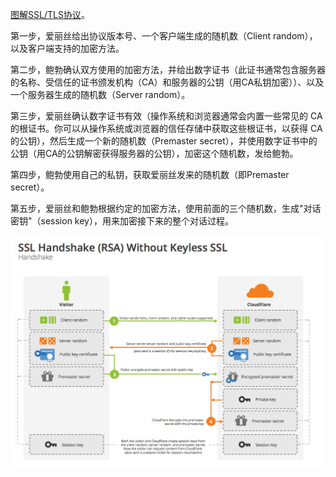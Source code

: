 [图解SSL/TLS协议](https://www.ruanyifeng.com/blog/2014/09/illustration-ssl.html)。

第一步，爱丽丝给出协议版本号、一个客户端生成的随机数（Client random），以及客户端支持的加密方法。

第二步，鲍勃确认双方使用的加密方法，并给出数字证书（此证书通常包含服务器的名称、受信任的证书颁发机构（CA）和服务器的公钥（用CA私钥加密））、以及一个服务器生成的随机数（Server random）。

第三步，爱丽丝确认数字证书有效（操作系统和浏览器通常会内置一些常见的 CA 的根证书。你可以从操作系统或浏览器的信任存储中获取这些根证书，以获得 CA 的公钥），然后生成一个新的随机数（Premaster secret），并使用数字证书中的公钥（用CA的公钥解密获得服务器的公钥），加密这个随机数，发给鲍勃。

第四步，鲍勃使用自己的私钥，获取爱丽丝发来的随机数（即Premaster secret）。

第五步，爱丽丝和鲍勃根据约定的加密方法，使用前面的三个随机数，生成"对话密钥"（session key），用来加密接下来的整个对话过程。

![](./ssl.png)
